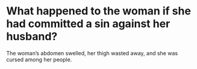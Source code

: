 # What happened to the woman if she had committed a sin against her husband?

The woman’s abdomen swelled, her thigh wasted away, and she was cursed among her people.
